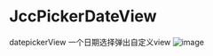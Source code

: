 # JccPickerDateView
datepickerView
一个日期选择弹出自定义view
 ![image](https://github.com/ButBueatiful/dotvim/raw/master/screenshots/image1.png)
